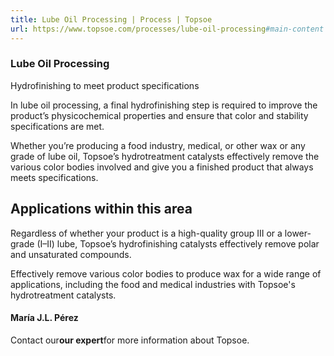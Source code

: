 ```yaml
---
title: Lube Oil Processing | Process | Topsoe
url: https://www.topsoe.com/processes/lube-oil-processing#main-content
---
```


### Lube Oil Processing

Hydrofinishing to meet product specifications

In lube oil processing, a final hydrofinishing step is required to improve the product’s physicochemical properties and ensure that color and stability specifications are met.

Whether you’re producing a food industry, medical, or other wax or any grade of lube oil, Topsoe’s hydrotreatment catalysts effectively remove the various color bodies involved and give you a finished product that always meets specifications.

## Applications within this area

Regardless of whether your product is a high-quality group III or a lower-grade (I–II) lube, Topsoe’s hydrofinishing catalysts effectively remove polar and unsaturated compounds.

Effectively remove various color bodies to produce wax for a wide range of applications, including the food and medical industries with Topsoe's hydrotreatment catalysts.

#### María J.L. Pérez

Contact our**our expert**for more information about Topsoe.